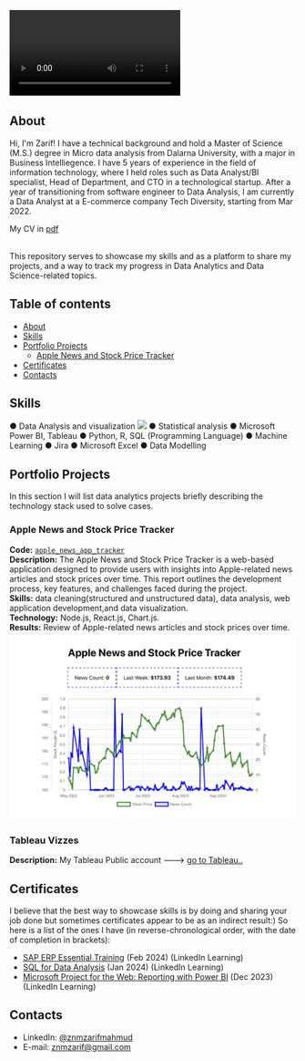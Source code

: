 ![Cover Photo](./images/zarif-cover-video.mp4)
## About

Hi, I'm Zarif! I have a technical background and hold a Master of Science (M.S.) degree in Micro data analysis from Dalarna University, with a major in Business Intelliegence. I have 5 years of experience in the field of information technology, where I held roles such as Data Analyst/BI specialist, Head of Department, and CTO in a technological startup. After a year of transitioning from software engineer to Data Analysis, I am currently a Data Analyst at a E-commerce company Tech Diversity, starting from Mar 2022.
 
My CV in [pdf](https://github.com/zarifshawon/Portfolio/blob/main/Zarif-Mahmud.pdf) 

<br>
This repository serves to showcase my skills and as a platform to share my projects, and a way to track my progress in Data Analytics and Data Science-related topics.  
<br>
  

## Table of contents
- [About](#about)
- [Skills](#skills)
- [Portfolio Projects](#portfolio-projects)
	+ [Apple News and Stock Price Tracker](#apple-news-and-stock-price-tracker)
- [Certificates](#certificates)
- [Contacts](#contacts)
  
## Skills
● Data Analysis and visualization ![](https://geps.dev/progress/32?dangerColor=800000&warningColor=ff9900&successColor=006600)
● Statistical analysis
● Microsoft Power BI, Tableau
● Python, R, SQL (Programming Language) 
● Machine Learning
● Jira
● Microsoft Excel
● Data Modelling


## Portfolio Projects
In this section I will list data analytics projects briefly describing the technology stack used to solve cases.

### Apple News and Stock Price Tracker
**Code:** [`apple_news_app_tracker`](https://github.com/zarifshawon/Apple-News-and-Stock-Price-Tracker)    
**Description:** The Apple News and Stock Price Tracker is a web-based application designed to provide users with insights into Apple-related news articles and stock prices over time. This report outlines the development process, key features, and challenges faced during the project.  
**Skills:** data cleaning(structured and unstructured data), data analysis, web application development,and data visualization.  
**Technology:** Node.js, React.js, Chart.js.  
**Results:** Review of Apple-related news articles and stock prices over time.<br>
![Apple-news-app-tracker](./images/apple-news-app-tracker.png)

### Tableau Vizzes
**Description:** My Tableau Public account ---> [go to Tableau..]()  
 

## Certificates
I believe that the best way to showcase skills is by doing and sharing your job done but sometimes certificates appear to be as an indirect result:) So here is a list of the ones I have (in reverse-chronological order, with the date of completion in brackets):
- [SAP ERP Essential Training](https://www.linkedin.com/learning/certificates/63b18a90c9c5487b8b5c8ee9852857566468494504645e6cd2b9c35c277d2902) (Feb 2024) (LinkedIn Learning)
- [SQL for Data Analysis](https://www.linkedin.com/learning/certificates/434f25173e514ca041ec4638f810980f6d314138b680c56e6820afb618108eb0) (Jan 2024) (LinkedIn Learning)
- [Microsoft Project for the Web: Reporting with Power BI](https://www.linkedin.com/learning/certificates/dcb29e9ba88221f279bcff4fde0daf5d9f112f31429f9a20fbc8154fc2c6b9d5) (Dec 2023) (LinkedIn Learning)


## Contacts
- LinkedIn: [@znmzarifmahmud](https://www.linkedin.com/in/znmzarifmahmud/)
- E-mail: znmzarif@gmail.com
